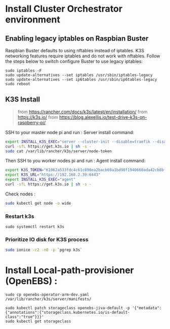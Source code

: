 # Install Cluster Orchestrator environment

## Enabling legacy iptables on Raspbian Buster

Raspbian Buster defaults to using nftables instead of iptables. K3S networking features require iptables and do not work with nftables. Follow the steps below to switch configure Buster to use legacy iptables:

```
sudo iptables -F
sudo update-alternatives --set iptables /usr/sbin/iptables-legacy
sudo update-alternatives --set ip6tables /usr/sbin/ip6tables-legacy
sudo reboot
```

## K3S Install
> from https://rancher.com/docs/k3s/latest/en/installation/
> from https://k3s.io/
> from https://blog.alexellis.io/test-drive-k3s-on-raspberry-pi/

SSH to your master node pi and run :
Server install command:

```bash
export INSTALL_K3S_EXEC="server --cluster-init --disable=traefik --disable=local-storage --disable=metrics-server --disable=servicelb --flannel-backend=ipsec --datastore-endpoint=etcd"
curl -sfL https://get.k3s.io | sh -s -
sudo cat /var/lib/rancher/k3s/server/node-token
```

Then SSH to you worker nodes pi and run :
Agent install command:
```bash
export K3S_TOKEN="K1062a533fdc4c61c890ea2bacb69a1bd98f1940660ada42cb8bfe1f49dfbc0531b::server:946aaba5eba13a9965954d1e79cd7e95"
export K3S_URL="https://192.168.2.39:6443"
export INSTALL_K3S_EXEC="agent"
curl -sfL https://get.k3s.io | sh -s -
```

Check nodes : 

```bash
sudo kubectl get node -o wide
```

### Restart k3s

`sudo systemctl restart k3s`

### Prioritize IO disk for K3S process

```bash
sudo ionice -c2 -n0 -p `pgrep k3s`
```

<!-- ## Set user rights on master node : 

```bash
sudo chown -R pi:pi /etc/rancher/
```

## Add k3sCredentials in kubernetes :

```bash
sudo cp /etc/rancher/k3s/k3s.yaml ./k3s.yaml
```

Edit file and replace server: `https://127.0.0.1:6443` to `https://192.168.2.39:6443`

```bash
sudo nano k3s.yaml
```

Add secret to k3s :

```bash
sudo kubectl create namespace openebs
sudo kubectl create secret generic k3screds --from-file=k3s.yaml -n openebs
```
 -->

# Install Local-path-provisioner (OpenEBS) : 

```
sudo cp openebs-operator-arm-dev.yaml /var/lib/rancher/k3s/server/manifests/

sudo kubectl patch storageclass openebs-jiva-default -p '{"metadata": {"annotations":{"storageclass.kubernetes.io/is-default-class":"true"}}}'
sudo kubectl get storageclass
```
